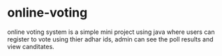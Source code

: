 # online-voting
  online voting system is a simple mini project using java where users can register to vote using thier adhar ids, admin can see the poll results and view canditates.
